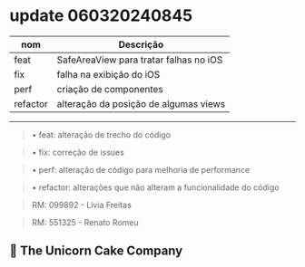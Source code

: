 # update 060320240845

|nom | Descrição
|------|---------
|feat| SafeAreaView para tratar falhas no iOS
|fix| falha na exibição do iOS
|perf| criação de componentes
|refactor| alteração da posição de algumas views

---

> • feat: alteração de trecho do código

> • fix: correção de issues

> • perf: alteração de código para melhoria de performance

> • refactor: alterações que não alteram a funcionalidade do código

> RM: 099892 - Livia Freitas

> RM: 551325 - Renato Romeu

## 🦄 The Unicorn Cake Company
